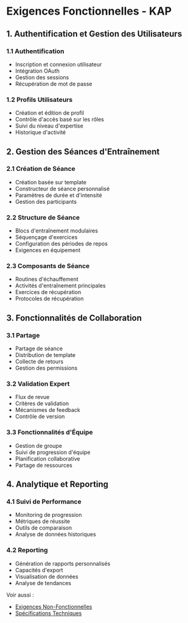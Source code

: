 
# Exigences Fonctionnelles - KAP

## 1. Authentification et Gestion des Utilisateurs

### 1.1 Authentification
- Inscription et connexion utilisateur
- Intégration OAuth
- Gestion des sessions
- Récupération de mot de passe

### 1.2 Profils Utilisateurs
- Création et édition de profil
- Contrôle d'accès basé sur les rôles
- Suivi du niveau d'expertise
- Historique d'activité

## 2. Gestion des Séances d'Entraînement

### 2.1 Création de Séance
- Création basée sur template
- Constructeur de séance personnalisé
- Paramètres de durée et d'intensité
- Gestion des participants

### 2.2 Structure de Séance
- Blocs d'entraînement modulaires
- Séquençage d'exercices
- Configuration des périodes de repos
- Exigences en équipement

### 2.3 Composants de Séance
- Routines d'échauffement
- Activités d'entraînement principales
- Exercices de récupération
- Protocoles de récupération

## 3. Fonctionnalités de Collaboration

### 3.1 Partage
- Partage de séance
- Distribution de template
- Collecte de retours
- Gestion des permissions

### 3.2 Validation Expert
- Flux de revue
- Critères de validation
- Mécanismes de feedback
- Contrôle de version

### 3.3 Fonctionnalités d'Équipe
- Gestion de groupe
- Suivi de progression d'équipe
- Planification collaborative
- Partage de ressources

## 4. Analytique et Reporting

### 4.1 Suivi de Performance
- Monitoring de progression
- Métriques de réussite
- Outils de comparaison
- Analyse de données historiques

### 4.2 Reporting
- Génération de rapports personnalisés
- Capacités d'export
- Visualisation de données
- Analyse de tendances

Voir aussi :
- [Exigences Non-Fonctionnelles](./non-functional-requirements.md)
- [Spécifications Techniques](./technical-specifications.md)
